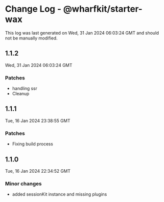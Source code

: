 # Change Log - @wharfkit/starter-wax

This log was last generated on Wed, 31 Jan 2024 06:03:24 GMT and should not be manually modified.

## 1.1.2
Wed, 31 Jan 2024 06:03:24 GMT

### Patches

- handling ssr
- Cleanup

## 1.1.1
Tue, 16 Jan 2024 23:38:55 GMT

### Patches

- Fixing build process

## 1.1.0
Tue, 16 Jan 2024 22:34:52 GMT

### Minor changes

- added sessionKit instance and missing plugins

